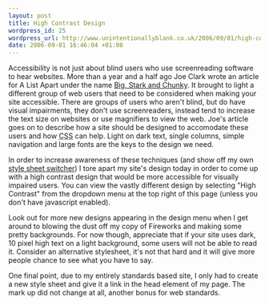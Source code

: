 ```yaml
---
layout: post
title: High Contrast Design
wordpress_id: 25
wordpress_url: http://www.unintentionallyblank.co.uk/2006/09/01/high-contrast-design/
date: 2006-09-01 16:46:04 +01:00
---
```

<p>Accessibility is not just about blind users who use screenreading software to hear websites. More than a year and a half ago Joe Clark wrote an article for A List Apart under the name <a href="http://alistapart.com/articles/lowvision">Big, Stark and Chunky</a>. It brought to light a different group of web users that need to be considered when making your site accessible. There are groups of users who aren't blind, but do have visual impairments, they don't use screenreaders, instead tend to increase the text size on websites or use magnifiers to view the web. Joe's article goes on to describe how a site should be designed to accomodate these users and how <abbr title="Cascading Style Sheets">CSS</abbr> can help. Light on dark text, single columns, simple navigation and large fonts are the keys to the design we need.</p>
<p>In order to increase awareness of these techniques (and show off my own <a href="http://www.unintentionallyblank.co.uk/2006/08/30/stylesheet-switcher-part-3-revenge-of-ie/">style sheet switcher</a>) I tore apart my site's design today in order to come up with a high contrast design that would be more accessible for visually impaired users. You can view the vastly different design by selecting "High Contrast" from the dropdown menu at the top right of this page (unless you don't have javascript enabled).</p>
<p>Look out for more new designs appearing in the design menu when I get around to blowing the dust off my copy of Fireworks and making some pretty backgrounds. For now though, appreciate that if your site uses dark, 10 pixel high text on a light background, some users will not be able to read it. Consider an alternative stylesheet, it's not that hard and it will give more people chance to see what you have to say.</p>
<p>One final point, due to my entirely standards based site, I only had to create a new style sheet and give it a link in the head element of my page. The mark up did not change at all, another bonus for web standards.</p>

